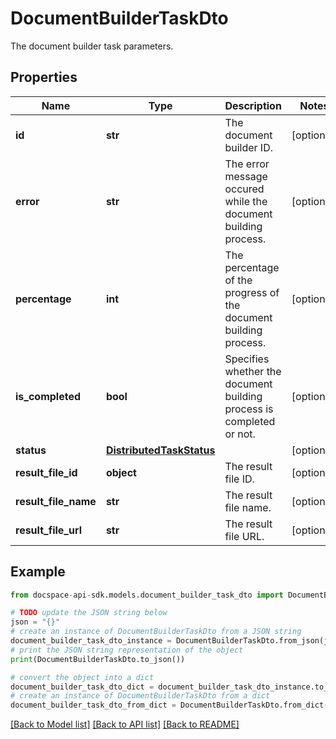 # DocumentBuilderTaskDto
The document builder task parameters.

## Properties

Name | Type | Description | Notes
------------ | ------------- | ------------- | -------------
**id** | **str** | The document builder ID. | [optional] 
**error** | **str** | The error message occured while the document building process. | [optional] 
**percentage** | **int** | The percentage of the progress of the document building process. | [optional] 
**is_completed** | **bool** | Specifies whether the document building process is completed or not. | [optional] 
**status** | [**DistributedTaskStatus**](DistributedTaskStatus.md) |  | [optional] 
**result_file_id** | **object** | The result file ID. | [optional] 
**result_file_name** | **str** | The result file name. | [optional] 
**result_file_url** | **str** | The result file URL. | [optional] 

## Example

```python
from docspace-api-sdk.models.document_builder_task_dto import DocumentBuilderTaskDto

# TODO update the JSON string below
json = "{}"
# create an instance of DocumentBuilderTaskDto from a JSON string
document_builder_task_dto_instance = DocumentBuilderTaskDto.from_json(json)
# print the JSON string representation of the object
print(DocumentBuilderTaskDto.to_json())

# convert the object into a dict
document_builder_task_dto_dict = document_builder_task_dto_instance.to_dict()
# create an instance of DocumentBuilderTaskDto from a dict
document_builder_task_dto_from_dict = DocumentBuilderTaskDto.from_dict(document_builder_task_dto_dict)
```
[[Back to Model list]](../README.md#documentation-for-models) [[Back to API list]](../README.md#documentation-for-api-endpoints) [[Back to README]](../README.md)


